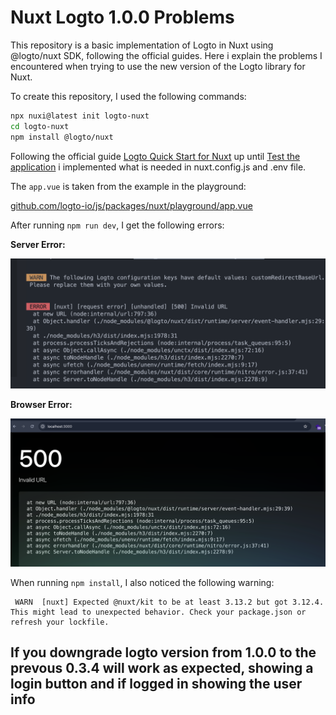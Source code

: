 # Nuxt Logto 1.0.0 Problems

This repository is a basic implementation of Logto in Nuxt using @logto/nuxt SDK, following the official guides. Here i explain the problems I encountered when trying to use the new version of the Logto library for Nuxt.

To create this repository, I used the following commands:

```bash
npx nuxi@latest init logto-nuxt
cd logto-nuxt
npm install @logto/nuxt
```

Following the official guide [Logto Quick Start for Nuxt](https://docs.logto.io/quick-starts/nuxt/) up until [Test the application](https://docs.logto.io/quick-starts/nuxt/#checkpoint-test-your-application) i implemented what is needed in nuxt.config.js and .env file.

The `app.vue` is taken from the example in the playground:

[github.com/logto-io/js/packages/nuxt/playground/app.vue](https://github.com/logto-io/js/blob/81e7884c2a10f4db8dc0ba020d44ade9f6eb5c52/packages/nuxt/playground/app.vue)

After running `npm run dev`, I get the following errors:

**Server Error:**

![Server Error](server_error.png)

**Browser Error:**

![Browser Error](browser_error.png)

When running `npm install`, I also noticed the following warning:

```
 WARN  [nuxt] Expected @nuxt/kit to be at least 3.13.2 but got 3.12.4. This might lead to unexpected behavior. Check your package.json or refresh your lockfile.
```

## If you downgrade logto version from 1.0.0 to the prevous 0.3.4 will work as expected, showing a login button and if logged in showing the user info

